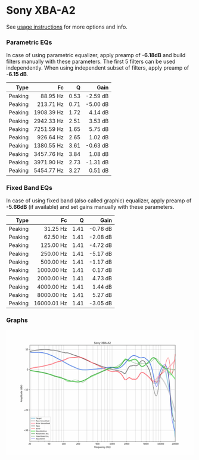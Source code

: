 # Sony XBA-A2
See [usage instructions](https://github.com/jaakkopasanen/AutoEq#usage) for more options and info.

### Parametric EQs
In case of using parametric equalizer, apply preamp of **-6.18dB** and build filters manually
with these parameters. The first 5 filters can be used independently.
When using independent subset of filters, apply preamp of **-6.15 dB**.

| Type    | Fc         |    Q | Gain     |
|--------:|-----------:|-----:|---------:|
| Peaking | 88.95 Hz   | 0.53 | -2.59 dB |
| Peaking | 213.71 Hz  | 0.71 | -5.00 dB |
| Peaking | 1908.39 Hz | 1.72 | 4.14 dB  |
| Peaking | 2942.33 Hz | 2.51 | 3.53 dB  |
| Peaking | 7251.59 Hz | 1.65 | 5.75 dB  |
| Peaking | 926.64 Hz  | 2.65 | 1.02 dB  |
| Peaking | 1380.55 Hz | 3.61 | -0.63 dB |
| Peaking | 3457.76 Hz | 3.84 | 1.08 dB  |
| Peaking | 3971.90 Hz | 2.73 | -1.31 dB |
| Peaking | 5454.77 Hz | 3.27 | 0.51 dB  |

### Fixed Band EQs
In case of using fixed band (also called graphic) equalizer, apply preamp of **-5.66dB**
(if available) and set gains manually with these parameters.

| Type    | Fc          |    Q | Gain     |
|--------:|------------:|-----:|---------:|
| Peaking | 31.25 Hz    | 1.41 | -0.78 dB |
| Peaking | 62.50 Hz    | 1.41 | -2.08 dB |
| Peaking | 125.00 Hz   | 1.41 | -4.72 dB |
| Peaking | 250.00 Hz   | 1.41 | -5.17 dB |
| Peaking | 500.00 Hz   | 1.41 | -1.17 dB |
| Peaking | 1000.00 Hz  | 1.41 | 0.17 dB  |
| Peaking | 2000.00 Hz  | 1.41 | 4.73 dB  |
| Peaking | 4000.00 Hz  | 1.41 | 1.44 dB  |
| Peaking | 8000.00 Hz  | 1.41 | 5.27 dB  |
| Peaking | 16000.01 Hz | 1.41 | -3.05 dB |

### Graphs
![](./Sony%20XBA-A2.png)